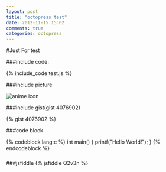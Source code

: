 ```yaml
---
layout: post
title: "octopress test"
date: 2012-11-15 15:02
comments: true
categories: octopress
---
```


#Just For test

###include code:

{% include_code test.js %}

###include picture

![anime icon](http://i5.minus.com:81/i01yeD3zCWPoV.jpg)

###include gist(gist 4076902)

{% gist 4076902 %}

###code block

{% codeblock lang:c %}
int main()
{
	printf("Hello World!");
}
{% endcodeblock %}
###

###jsfiddle
{% jsfiddle Q2v3n %}
